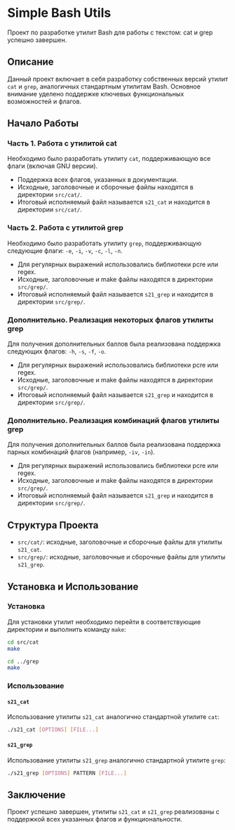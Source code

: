 # Simple Bash Utils

Проект по разработке утилит Bash для работы с текстом: cat и grep успешно завершен.

## Описание

Данный проект включает в себя разработку собственных версий утилит `cat` и `grep`, аналогичных стандартным утилитам Bash. Основное внимание уделено поддержке ключевых функциональных возможностей и флагов.

## Начало Работы

### Часть 1. Работа с утилитой cat

Необходимо было разработать утилиту `cat`, поддерживающую все флаги (включая GNU версии).

- Поддержка всех флагов, указанных в документации.
- Исходные, заголовочные и сборочные файлы находятся в директории `src/cat/`.
- Итоговый исполняемый файл называется `s21_cat` и находится в директории `src/cat/`.

### Часть 2. Работа с утилитой grep

Необходимо было разработать утилиту `grep`, поддерживающую следующие флаги: `-e`, `-i`, `-v`, `-c`, `-l`, `-n`.

- Для регулярных выражений использовались библиотеки pcre или regex.
- Исходные, заголовочные и make файлы находятся в директории `src/grep/`.
- Итоговый исполняемый файл называется `s21_grep` и находится в директории `src/grep/`.

### Дополнительно. Реализация некоторых флагов утилиты grep

Для получения дополнительных баллов была реализована поддержка следующих флагов: `-h`, `-s`, `-f`, `-o`.

- Для регулярных выражений использовались библиотеки pcre или regex.
- Исходные, заголовочные и make файлы находятся в директории `src/grep/`.
- Итоговый исполняемый файл называется `s21_grep` и находится в директории `src/grep/`.

### Дополнительно. Реализация комбинаций флагов утилиты grep

Для получения дополнительных баллов была реализована поддержка парных комбинаций флагов (например, `-iv`, `-in`).

- Для регулярных выражений использовались библиотеки pcre или regex.
- Исходные, заголовочные и make файлы находятся в директории `src/grep/`.
- Итоговый исполняемый файл называется `s21_grep` и находится в директории `src/grep/`.

## Структура Проекта

- `src/cat/`: исходные, заголовочные и сборочные файлы для утилиты `s21_cat`.
- `src/grep/`: исходные, заголовочные и сборочные файлы для утилиты `s21_grep`.

## Установка и Использование

### Установка

Для установки утилит необходимо перейти в соответствующие директории и выполнить команду `make`:

```sh
cd src/cat
make

cd ../grep
make
```

### Использование

#### `s21_cat`

Использование утилиты `s21_cat` аналогично стандартной утилите `cat`:

```sh
./s21_cat [OPTIONS] [FILE...]
```

#### `s21_grep`

Использование утилиты `s21_grep` аналогично стандартной утилите `grep`:

```sh
./s21_grep [OPTIONS] PATTERN [FILE...]
```

## Заключение

Проект успешно завершен, утилиты `s21_cat` и `s21_grep` реализованы с поддержкой всех указанных флагов и функциональности.
